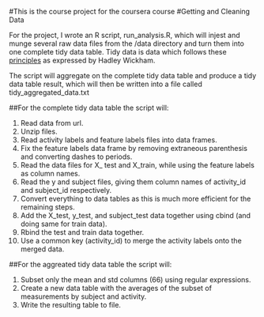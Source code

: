 #This is the course project for the coursera course 
#Getting and Cleaning Data 

For the project, I wrote an R script, run_analysis.R, which will injest and munge several raw data files from the /data directory and turn them into one complete tidy data table. Tidy data is data which follows these [principles](https://www.google.com/url?sa=t&rct=j&q=&esrc=s&source=web&cd=1&cad=rja&uact=8&ved=0CB4QFjAA&url=http%3A%2F%2Fvita.had.co.nz%2Fpapers%2Ftidy-data.pdf&ei=bviGVbWiJZCDoQTO5IaoAQ&usg=AFQjCNFUAQr-w_87XpPhfEDoDYQw5-G5zg&sig2=zHw3WZmP8Z49c8Kl34vY-Q&bvm=bv.96339352,d.cGU) as expressed by Hadley Wickham.

The script will aggregate on the complete tidy data table and produce a tidy data table result, which will then be written into a file called tidy_aggregated_data.txt

##For the complete tidy data table the script will:

1. Read data from url.
2. Unzip files.
3. Read activity labels and feature labels files into data frames.
4. Fix the feature labels data frame by removing extraneous parenthesis and converting dashes to periods.
5. Read the data files for X_ test and X_train, while using the feature labels as column names.
6. Read the y and subject files, giving them column names of activity_id and subject_id respectively. 
7. Convert everything to data tables as this is much more efficient for the remaining steps.
8. Add the X_test, y_test, and subject_test data together using cbind (and doing same for train data).
9. Rbind the test and train data together.
10. Use a common key (activity_id) to merge the activity labels onto the merged data.

##For the aggreated tidy data table the script will:

1. Subset only the mean and std columns (66) using regular expressions.
2. Create a new data table with the averages of the subset of measurements by subject and activity.
3. Write the resulting table to file.






